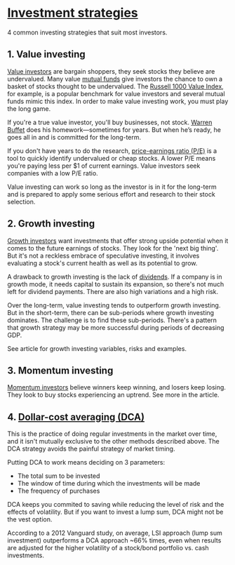 # [Investment strategies](https://www.investopedia.com/investing/investing-strategies/)

4 common investing strategies that suit most investors.

## 1. Value investing

[Value investors](https://www.investopedia.com/terms/v/valueinvesting.asp) are bargain shoppers, they seek stocks they believe are undervalued. Many value [mutual funds](https://www.investopedia.com/terms/m/mutualfund.asp) give investors the chance to own a basket of stocks thought to be undervalued. The [Russell 1000 Value Index](https://www.investopedia.com/terms/r/russell_1000index.asp), for example, is a popular benchmark for value investors and several mutual funds mimic this index. In order to make value investing work, you must play the long game.

If you're a true value investor, you'll buy businesses, not stock. [Warren Buffet](https://www.investopedia.com/articles/01/071801.asp) does his homework—sometimes for years. But when he’s ready, he goes all in and is committed for the long-term.

If you don't have years to do the research, [price-earnings ratio (P/E)](https://www.investopedia.com/terms/p/price-earningsratio.asp) is a tool to quickly identify undervalued or cheap stocks. A lower P/E means you're paying less per $1 of current earnings. Value investors seek companies with a low P/E ratio.

Value investing can work so long as the investor is in it for the long-term and is prepared to apply some serious effort and research to their stock selection.

## 2. Growth investing

[Growth investors](https://www.investopedia.com/terms/g/growthinvesting.asp) want investments that offer strong upside potential when it comes to the future earnings of stocks. They look for the 'next big thing'. But it's not a reckless embrace of speculative investing, it involves evaluating a stock's current health as well as its potential to grow.

A drawback to growth investing is the lack of [dividends](https://www.investopedia.com/terms/d/dividend.asp). If a company is in growth mode, it needs capital to sustain its expansion, so there's not much left for dividend payments. There are also high variations and a high risk.

Over the long-term, value investing tends to outperform growth investing. But in the short-term, there can be sub-periods where growth investing dominates. The challenge is to find these sub-periods. There's a pattern that growth strategy may be more successful during periods of decreasing GDP.

See article for growth investing variables, risks and examples.

## 3. Momentum investing

[Momentum investors](https://www.investopedia.com/terms/m/momentum_investing.asp) believe winners keep winning, and losers keep losing. They look to buy stocks experiencing an uptrend. See more in the article.

## 4. [Dollar-cost averaging (DCA)](https://www.investopedia.com/terms/d/dollarcostaveraging.asp)

This is the practice of doing regular investments in the market over time, and it isn't mutually exclusive to the other methods described above. The DCA strategy avoids the painful strategy of market timing.

Putting DCA to work means deciding on 3 parameters:

* The total sum to be invested
* The window of time during which the investments will be made
* The frequency of purchases

DCA keeps you commited to saving while reducing the level of risk and the effects of volatility. But if you want to invest a lump sum, DCA might not be the vest option.

According to a 2012 Vanguard study, on average, LSI approach (lump sum investment) outperforms a DCA approach ~66% times, even when results are adjusted for the higher volatility of a stock/bond portfolio vs. cash investments.
